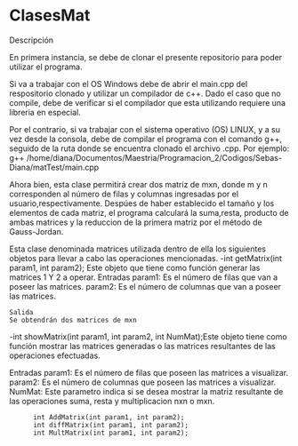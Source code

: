# ClasesMat

Descripción 

En primera instancia, se debe de clonar el presente repositorio para poder utilizar el programa.

Si va a trabajar con el OS Windows debe de abrir el main.cpp del respositorio clonado y utilizar un compilador de c++. Dado el caso que no compile, debe de verificar si el compilador que esta utilizando requiere una libreria en especial.

Por el contrario, si va trabajar con el sistema operativo (OS) LINUX, y a su vez desde la consola, debe de compilar el programa con el comando g++, seguido de la ruta donde se encuentra clonado el archivo .cpp. Por ejemplo: g++ /home/diana/Documentos/Maestria/Programacion_2/Codigos/Sebas-Diana/matTest/main.cpp

Ahora bien, esta clase permitirá crear dos matriz de mxn, donde m y n corresponden al número de filas y columnas ingresadas por el usuario,respectivamente. Despúes de haber establecido el tamaño y los elementos de cada matriz, el programa calculará la suma,resta, producto de ambas matrices y la reduccion de la primera matriz por el método de Gauss-Jordan.

Esta clase denominada matrices utilizada dentro de ella los siguientes objetos para llevar a cabo las operaciones mencionadas.
-int getMatrix(int param1, int param2); Este objeto que tiene como función generar las matrices 1 Y 2 a operar. 
    Entradas
     param1: Es el número de filas que van a poseer las matrices.
     param2: Es el número de columnas que van a poseer las matrices.
    
    Salida
    Se obtendrán dos matrices de mxn   
-int showMatrix(int param1, int param2, int NumMat);Este objeto tiene como función mostrar las matrices generadas o las matrices   resultantes de las operaciones efectuadas.

   Entradas
    param1: Es el número de filas que poseen las matrices a visualizar.
    param2: Es el número de columnas que poseen las matrices a visualizar.
    NumMat: Este parametro indica si se desea mostrar la matriz resultante de las operaciones suma, resta y multiplicacion nxn o mxn.

    
          int AddMatrix(int param1, int param2);
          int diffMatrix(int param1, int param2);
          int MultMatrix(int param1, int param2);
        


